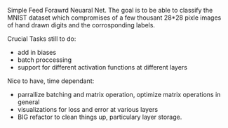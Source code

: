 Simple Feed Forawrd Neuaral Net.
The goal is to be able to classify the MNIST dataset which compromises of a few thousant 28*28 pixle images of hand drawn digits and the corrosponding labels.

Crucial Tasks still to do:
  - add in biases
  - batch proccessing
  - support for different activation functions at different layers

Nice to have, time dependant:
  - parrallize batching and matrix operation, optimize matrix operations in general
  - visualizations for loss and error at various layers
  - BIG refactor to clean things up, particulary layer storage.
